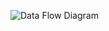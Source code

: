 ![Data Flow Diagram](https://cloud.githubusercontent.com/assets/14812310/11619372/cb0d9ba0-9c6c-11e5-896a-86821eefff2a.png)
